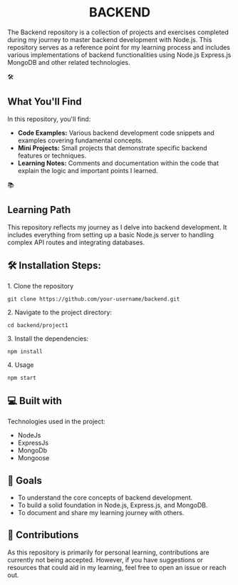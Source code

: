 <h1 align="center" id="title">BACKEND</h1>

<p id="description">The Backend repository is a collection of projects and exercises completed during my journey to master backend development with Node.js. This repository serves as a reference point for my learning process and includes various implementations of backend functionalities using Node.js Express.js MongoDB and other related technologies.</p>

🛠️<h2> What You'll Find</h2>
In this repository, you'll find:
<ul>
<li><b>Code Examples:</b> Various backend development code snippets and examples covering fundamental concepts.</li>
<li><b>Mini Projects:</b> Small projects that demonstrate specific backend features or techniques.</li>
<li><b>Learning Notes:</b> Comments and documentation within the code that explain the logic and important points I learned.</li>
</ul>

📚 <h2>Learning Path</h2>
This repository reflects my journey as I delve into backend development. It includes everything from setting up a basic Node.js server to handling complex API routes and integrating databases.

<h2>🛠️ Installation Steps:</h2>

<p>1. Clone the repository</p>

```
git clone https://github.com/your-username/backend.git
```

<p>2. Navigate to the project directory:</p>

```
cd backend/project1
```

<p>3. Install the dependencies:</p>

```
npm install
```

<p>4. Usage</p>

```
npm start
```

  
  
<h2>💻 Built with</h2>

Technologies used in the project:

*   NodeJs
*   ExpressJs
*   MongoDb
*   Mongoose

<h2>🎯 Goals</h2>
<ul>
<li>To understand the core concepts of backend development.</li>
<li>To build a solid foundation in Node.js, Express.js, and MongoDB.</li>
<li>To document and share my learning journey with others.</li>
</ul>

<h2>🤝 Contributions</h2>
As this repository is primarily for personal learning, contributions are currently not being accepted. However, if you have suggestions or resources that could aid in my learning, feel free to open an issue or reach out.

